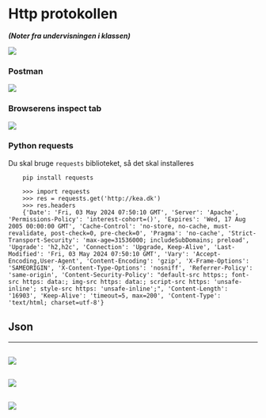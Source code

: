 # Http protokollen
**_(Noter fra undervisningen i klassen)_**


![](../../_static/img/HTTP_Message_format.png)


### Postman


![](../../_static/img/postman_headers.png)


### Browserens inspect tab


![](../../_static/img/inspect_headers.png)

### Python requests

Du skal bruge ```requests``` biblioteket, så det skal installeres

```
    pip install requests
```

``` 
    >>> import requests
    >>> res = requests.get('http://kea.dk')
    >>> res.headers
    {'Date': 'Fri, 03 May 2024 07:50:10 GMT', 'Server': 'Apache', 'Permissions-Policy': 'interest-cohort=()', 'Expires': 'Wed, 17 Aug 2005 00:00:00 GMT', 'Cache-Control': 'no-store, no-cache, must-revalidate, post-check=0, pre-check=0', 'Pragma': 'no-cache', 'Strict-Transport-Security': 'max-age=31536000; includeSubDomains; preload', 'Upgrade': 'h2,h2c', 'Connection': 'Upgrade, Keep-Alive', 'Last-Modified': 'Fri, 03 May 2024 07:50:10 GMT', 'Vary': 'Accept-Encoding,User-Agent', 'Content-Encoding': 'gzip', 'X-Frame-Options': 'SAMEORIGIN', 'X-Content-Type-Options': 'nosniff', 'Referrer-Policy': 'same-origin', 'Content-Security-Policy': "default-src https:; font-src https: data:; img-src https: data:; script-src https: 'unsafe-inline'; style-src https: 'unsafe-inline';", 'Content-Length': '16903', 'Keep-Alive': 'timeout=5, max=200', 'Content-Type': 'text/html; charset=utf-8'}
```

## Json

---
![](../../_static/img/JSON.png)
---
![](../../_static/img/Hvad_er_et_API.png)
--- 
![](../../_static/img/http_status.png)
---
